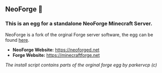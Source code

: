 ## NeoForge 🦊

### This is an egg for a standalone NeoForge Minecraft Server.

NeoForge is a fork of the orginal Forge server software, the egg can be found [here](game_eggs/minecraft/java/forge).

- **NeoForge Website:** https://neoforged.net
- **Forge Website:** https://minecraftforge.net


*The install script contains parts of the orginal forge egg by parkervcp (c)*
